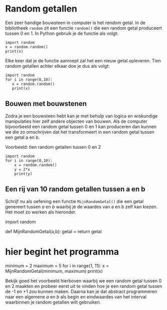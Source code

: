 # Random getallen

Een zeer handige bouwsteen in computer is het *random* getal. In de bibliotheek `random` zit een functie `random()` die een random getal produceert tussen 0 en 1. In Python gebruik je de functie als volgt:

    import random
    x = random.random()
    print(x)

Elke keer dat je de functie aanroept zal het een nieuw getal opleveren. Tien random getallen achter elkaar doe je dus als volgt:

    import random
    for i in range(0,10):
       x = random.random()
       print(x)

## Bouwen met bouwstenen

Zodra je een bouwsteen hebt kan je met behulp van logica en wiskundige manipulaties hier zelf andere objecten van bouwen. Als de computer bijvoorbeeld een random getal tussen 0 en 1 kan produceren dan kunnen we die zo omschrijven dat het transformeert in een random getal tussen een getal a en b.

Voorbeeld: tien random getallen tussen 0 en 2

    import random
    for i in range(0,10):
        x = random.random()
        y = 2*x
        print(y)

## Een rij van 10 random getallen tussen a en b

Schrijf nu als oefening een functie `MijnRandomGetal()` die een getal genereert tussen *a* en *b* waarbij je de waardes van a en b zelf kan kiezen. Het moet zo werken als hieronder.

  import random

  def MijnRandomGetal(a,b):
      getal = <hier jouw code>
      return getal

  # hier begint het programma
  minimum = 2
  maximum = 5
  for i in range(1, 11):
      x = MijnRandomGetal(minimum, maximum)
      print(x)

Bekijk goed het voorbeeld hierboven waarbij we een random getal tussen 0 en 2 maakten en probeer eerst uit te vinden hoe je een random getal tussen de -1 en +1 zou kunnen maken. Daarna kan je dat abstract programmeren naar een algemene *a* en *b* als begin en eindwaardes van het interval waarbinnen je random getallen wilt gebruiken.
